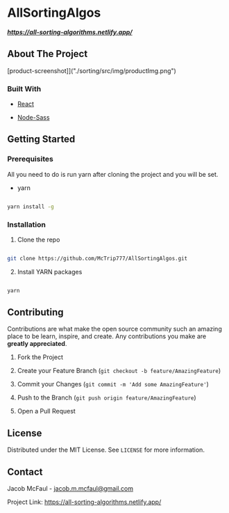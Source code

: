 
# AllSortingAlgos

***https://all-sorting-algorithms.netlify.app/***

## About The Project

[product-screenshot]]("./sorting/src/img/productImg.png")

### Built With  

*  [React](https://create-react-app.dev/docs/getting-started/)

*  [Node-Sass](https://www.npmjs.com/package/node-sass)

<!-- GETTING STARTED -->

## Getting Started
  
### Prerequisites

All you need to do is run yarn after cloning the project and you will be set.

* yarn

```sh

yarn install -g

```

  

### Installation

1. Clone the repo

```sh

git clone https://github.com/McTrip777/AllSortingAlgos.git

```

2. Install YARN packages

```sh

yarn

```

<!-- CONTRIBUTING -->

## Contributing

  

Contributions are what make the open source community such an amazing place to be learn, inspire, and create. Any contributions you make are **greatly appreciated**.

  

1. Fork the Project

2. Create your Feature Branch (`git checkout -b feature/AmazingFeature`)

3. Commit your Changes (`git commit -m 'Add some AmazingFeature'`)

4. Push to the Branch (`git push origin feature/AmazingFeature`)

5. Open a Pull Request

<!-- LICENSE -->

## License

Distributed under the MIT License. See `LICENSE` for more information.

<!-- CONTACT -->

## Contact

Jacob McFaul - jacob.m.mcfaul@gmail.com

Project Link: https://all-sorting-algorithms.netlify.app/
